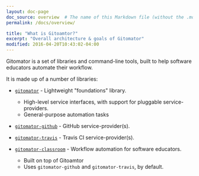 ```yaml
---
layout: doc-page
doc_source: overview  # The name of this Markdown file (without the .md folder)
permalink: /docs/overview/

title: "What is Gitoamtor?"
excerpt: "Overall architecture & goals of Gitomator"
modified: 2016-04-20T10:43:02-04:00
---
```



Gitomator is a set of libraries and command-line tools,
built to help software educators automate their workflow.

It is made up of a number of libraries:

 * [`gitomator`](https://github.com/gitomator/gitomator) - Lightweight "foundations" library.
    * High-level service interfaces, with support for pluggable service-providers.
    * General-purpose automation tasks
 * [`gitomator-github`](https://github.com/gitomator/gitomator-github) - GitHub service-provider(s).
 * [`gitomator-travis`](https://github.com/gitomator/gitomator-travis) - Travis CI service-provider(s).

 * [`gitomator-classroom`](https://github.com/gitomator/gitomator-classroom) -
   Workflow automation for software educators.
    * Built on top of Gitoamtor
    * Uses `gitomator-github` and `gitomator-travis`, by default.
